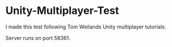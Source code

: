 # Unity-Multiplayer-Test

I made this test following Tom Weilands Unity multiplayer tutorials.

Server runs on port 58361.
